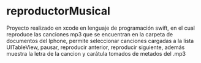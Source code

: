 # reproductorMusical
Proyecto realizado en xcode en lenguaje de programación swift, en el cual reproduce las canciones mp3 que se encuentran en la carpeta de documentos del Iphone, permite seleccionar canciones cargadas a la lista UITableView, pausar, reproducir anterior, reproducir siguiente, además muestra la letra de la cancion y carátula tomados de metados del .mp3
